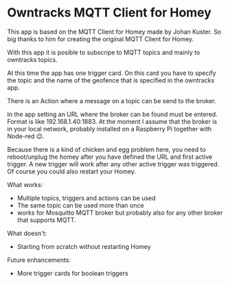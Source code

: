 # Owntracks MQTT Client for Homey

This app is based on the MQTT Client for Homey made by Johan Kuster. So big thanks to him for creating the original
MQTT Client for Homey.

With this app it is posible to subscripe to MQTT topics and mainly to owntracks topics.

At this time the app has one trigger card. On this card you have to specify the topic and the name of the geofence that
is specified in the owntracks app.


There is an Action where a message on a topic can be send to the broker.

In the app setting an URL where the broker can be found must be entered. Format is like 192.168.1.40:1883. At the moment
I assume that the broker is in your local network, probably installed on a Raspberry Pi together with Node-red :wink:.

Because there is a kind of chicken and egg problem here, you need to reboot/unplug the homey after you have defined the URL and 
first active trigger. A new trigger will work after any other active trigger was triggered. Of course you could also restart
your Homey.

What works:

* Multiple topics, triggers and actions can be used
* The same topic can be used more than once
* works for Mosquitto MQTT broker but probably also for any other broker that supports MQTT.

What doesn't:

* Starting from scratch without restarting Homey

Future enhancements:
* More trigger cards for boolean triggers

